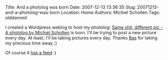 Title: And a photolog was born
Date: 2007-12-13 13:36:35
Slug: 20071213-and-a-photolog-was-born
Location: Home
Authors: Michiel Scholten
Tags: olddammit

<p>I created a Wordpress weblog to host my photolog: <a href="http://aquariusoft.org/photolog/">Same shit, different pic - A photolog by Michiel Scholten</a> is born. I'll be trying to post a new picture every day. At least, I'll be taking pictures every day. Thanks <a href="http://basvandijk.eu/">Bas</a> for taking my precious time away ;)</p>

<p>Of course it <a href="http://aquariusoft.org/photolog/?feed=rss2">has a feed</a> :)</p>
